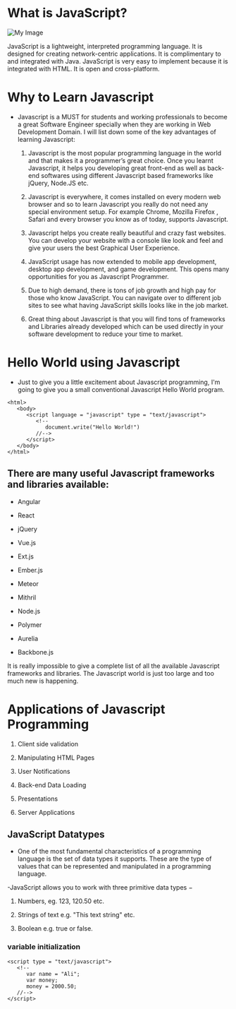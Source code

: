 # What is JavaScript?
![My Image](images/javas.jpg)


JavaScript is a lightweight, interpreted programming language. It is designed for creating network-centric applications. It is complimentary to and integrated with Java. JavaScript is very easy to implement because it is integrated with HTML. It is open and cross-platform.

# Why to Learn Javascript
- Javascript is a MUST for students and working professionals to become a great Software Engineer specially when they are working in Web Development Domain. I will list down some of the key advantages of learning Javascript:

    1. Javascript is the most popular programming language in the world and that makes it a programmer’s great choice. Once you learnt Javascript, it helps you developing great front-end as well as back-end softwares using different Javascript based frameworks like jQuery, Node.JS etc.

    2. Javascript is everywhere, it comes installed on every modern web browser and so to learn Javascript you really do not need any special environment setup. For example Chrome, Mozilla Firefox , Safari and every browser you know as of today, supports Javascript.

    3. Javascript helps you create really beautiful and crazy fast websites. You can develop your website with a console like look and feel and give your users the best Graphical User Experience.

    4. JavaScript usage has now extended to mobile app development, desktop app development, and game development. This opens many opportunities for you as Javascript Programmer.

    5. Due to high demand, there is tons of job growth and high pay for those who know JavaScript. You can navigate over to different job sites to see what having JavaScript skills looks like in the job market.

    6. Great thing about Javascript is that you will find tons of frameworks and Libraries already developed which can be used directly in your software development to reduce your time to market.


# Hello World using Javascript
- Just to give you a little excitement about Javascript programming, I'm going to give you a small conventional Javascript Hello World program.

```
<html>
   <body>   
      <script language = "javascript" type = "text/javascript">
         <!--
            document.write("Hello World!")
         //-->
      </script>      
   </body>
</html>

```


## There are many useful Javascript frameworks and libraries available:

- Angular

- React

- jQuery

- Vue.js

- Ext.js

- Ember.js

- Meteor

- Mithril

- Node.js

- Polymer

- Aurelia

- Backbone.js

It is really impossible to give a complete list of all the available Javascript frameworks and libraries. The Javascript world is just too large and too much new is happening.


# Applications of Javascript Programming
1. Client side validation

2. Manipulating HTML Pages 

3. User Notifications 

4. Back-end Data Loading 

5. Presentations 

6. Server Applications 


## JavaScript Datatypes
- One of the most fundamental characteristics of a programming language is the set of data types it supports. These are the type of values that can be represented and manipulated in a programming language.

-JavaScript allows you to work with three primitive data types −

 1. Numbers, eg. 123, 120.50 etc.

 2. Strings of text e.g. "This text string" etc.

 3. Boolean e.g. true or false.


### variable initialization

```
<script type = "text/javascript">
   <!--
      var name = "Ali";
      var money;
      money = 2000.50;
   //-->
</script>

```